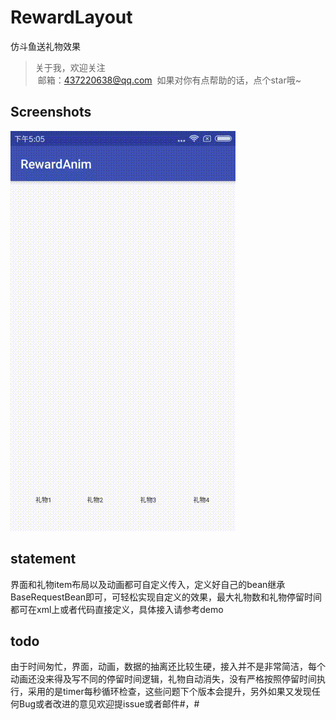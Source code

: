 # RewardLayout
仿斗鱼送礼物效果
> 关于我，欢迎关注  
  邮箱：437220638@qq.com
  如果对你有点帮助的话，点个star哦~
 
## Screenshots
![image](/screenshots/photo.gif)

## statement
界面和礼物item布局以及动画都可自定义传入，定义好自己的bean继承BaseRequestBean即可，可轻松实现自定义的效果，最大礼物数和礼物停留时间都可在xml上或者代码直接定义，具体接入请参考demo

## todo
由于时间匆忙，界面，动画，数据的抽离还比较生硬，接入并不是非常简洁，每个动画还没来得及写不同的停留时间逻辑，礼物自动消失，没有严格按照停留时间执行，采用的是timer每秒循环检查，这些问题下个版本会提升，另外如果又发现任何Bug或者改进的意见欢迎提issue或者邮件#，#
